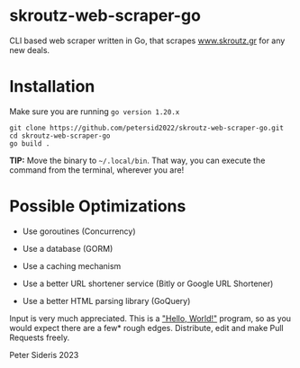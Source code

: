 # skroutz-web-scraper-go
 CLI based web scraper written in Go, that scrapes www.skroutz.gr for any new deals.

# Installation 
Make sure you are running ```go version 1.20.x```

```
git clone https://github.com/petersid2022/skroutz-web-scraper-go.git
cd skroutz-web-scraper-go
go build .
```
**TIP:** Move the binary to ```~/.local/bin```. That way, you can execute the command from the terminal, wherever you are!

# Possible Optimizations

* Use goroutines (Concurrency)

* Use a database (GORM)

* Use a caching mechanism

* Use a better URL shortener service (Bitly or Google URL Shortener)

* Use a better HTML parsing library (GoQuery)

Input is very much appreciated. This is a ["Hello, World!"](https://en.wikipedia.org/wiki/%22Hello,_World!%22_program) program, so as you would expect there are a few* rough edges.
Distribute, edit and make Pull Requests freely. 

Peter Sideris 2023
